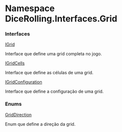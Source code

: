 # <a id="DiceRolling_Interfaces_Grid"></a> Namespace DiceRolling.Interfaces.Grid

### Interfaces

 [IGrid](DiceRolling.Interfaces.Grid.IGrid.md)

Interface que define uma grid completa no jogo.

 [IGridCells](DiceRolling.Interfaces.Grid.IGridCells.md)

Interface que define as células de uma grid.

 [IGridConfiguration](DiceRolling.Interfaces.Grid.IGridConfiguration.md)

Interface que define a configuração de uma grid.

### Enums

 [GridDirection](DiceRolling.Interfaces.Grid.GridDirection.md)

Enum que define a direção da grid.

